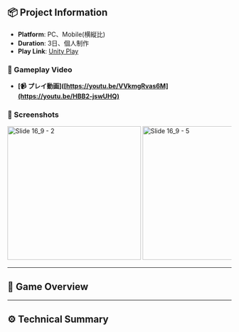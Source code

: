 

## 📦 Project Information
- **Platform**: PC、Mobile(横縦比)  
- **Duration**: 3日、個人制作
- **Play Link**: [Unity Play](https://play.unity.com/en/games/4f764404-7144-4b6e-86ee-b3a94e072b8b/suikensiki)

### 🎥 Gameplay Video
- **[📹 プレイ動画]([https://youtu.be/VVkmgRvas6M](https://youtu.be/HBB2-jswUHQ)**


### 📸 Screenshots
<div style="overflow-x: auto; white-space: nowrap;">
  <img src="https://github.com/user-attachments/assets/cdab8264-3432-4d38-b4ec-25e78a8830b0" alt="Slide 16_9 - 2" width="300"/>
  <img src="https://github.com/user-attachments/assets/e9f43bd1-48eb-430a-9893-e00dc4f2a908" alt="Slide 16_9 - 5" width="300"/>
  <img src="https://github.com/user-attachments/assets/0728c45e-7806-42e9-ab62-f37226b8f526" alt="Slide 16_9 - 1" width="300"/>
  <img src="https://github.com/user-attachments/assets/00ca0ec3-e2e3-492f-bef5-3d8db9999d29" alt="Slide 16_9 - 3" width="300"/>
  <img src="https://github.com/user-attachments/assets/7da1f343-8fbb-4462-860e-c9da64835468" alt="Slide 16_9 - 4" width="300"/>
</div>


---


## 📖 Game Overview




---

## ⚙️ Technical Summary




